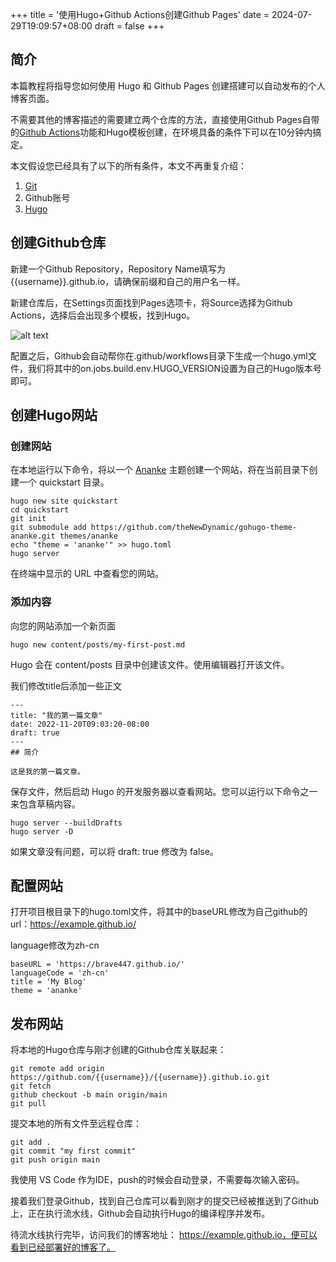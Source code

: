 +++
title = '使用Hugo+Github Actions创建Github Pages'
date = 2024-07-29T19:09:57+08:00
draft = false
+++

## 简介

本篇教程将指导您如何使用 Hugo 和 Github Pages 创建搭建可以自动发布的个人博客页面。

不需要其他的博客描述的需要建立两个仓库的方法，直接使用Github Pages自带的[Github Actions](https://docs.github.com/en/pages/getting-started-with-github-pages/configuring-a-publishing-source-for-your-github-pages-site#publishing-with-a-custom-github-actions-workflow)功能和Hugo模板创建，在环境具备的条件下可以在10分钟内搞定。

本文假设您已经具有了以下的所有条件，本文不再重复介绍：
1. [Git](https://git-scm.com/book/en/v2/Getting-Started-Installing-Git)
2. Github账号
3. [Hugo](https://hugo.opendocs.io/installation/)

## 创建Github仓库

新建一个Github Repository，Repository Name填写为
{{username}}.github.io，请确保前缀和自己的用户名一样。

新建仓库后，在Settings页面找到Pages选项卡，将Source选择为Github Actions，选择后会出现多个模板，找到Hugo。

![alt text](/images/image.png)

配置之后，Github会自动帮你在.github/workflows目录下生成一个hugo.yml文件，我们将其中的on.jobs.build.env.HUGO_VERSION设置为自己的Hugo版本号即可。

## 创建Hugo网站

### 创建网站
在本地运行以下命令，将以一个 [Ananke](https://github.com/theNewDynamic/gohugo-theme-ananke) 主题创建一个网站，将在当前目录下创建一个 quickstart 目录。

```
hugo new site quickstart
cd quickstart
git init
git submodule add https://github.com/theNewDynamic/gohugo-theme-ananke.git themes/ananke
echo "theme = 'ananke'" >> hugo.toml
hugo server
```
在终端中显示的 URL 中查看您的网站。

### 添加内容

向您的网站添加一个新页面
```
hugo new content/posts/my-first-post.md
```

Hugo 会在 content/posts 目录中创建该文件。使用编辑器打开该文件。

我们修改title后添加一些正文
```
---
title: "我的第一篇文章"
date: 2022-11-20T09:03:20-08:00
draft: true
---
## 简介

这是我的第一篇文章。

```

保存文件，然后启动 Hugo 的开发服务器以查看网站。您可以运行以下命令之一来包含草稿内容。

```
hugo server --buildDrafts
hugo server -D
```

如果文章没有问题，可以将 draft: true 修改为 false。

## 配置网站

打开项目根目录下的hugo.toml文件，将其中的baseURL修改为自己github的url：https://example.github.io/

language修改为zh-cn

```
baseURL = 'https://brave447.github.io/'
languageCode = 'zh-cn'
title = 'My Blog'
theme = 'ananke'
```

## 发布网站

将本地的Hugo仓库与刚才创建的Github仓库关联起来：

```
git remote add origin https://github.com/{{username}}/{{username}}.github.io.git
git fetch
github checkout -b main origin/main
git pull
```

提交本地的所有文件至远程仓库：
```
git add .
git commit "my first commit"
git push origin main
```
我使用 VS Code 作为IDE，push的时候会自动登录，不需要每次输入密码。

接着我们登录Github，找到自己仓库可以看到刚才的提交已经被推送到了Github上，正在执行流水线，Github会自动执行Hugo的编译程序并发布。

待流水线执行完毕，访问我们的博客地址：
https://example.github.io，便可以看到已经部署好的博客了。


